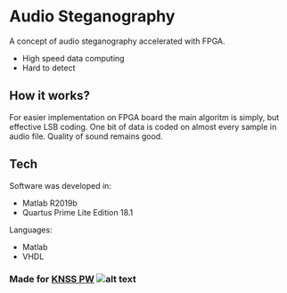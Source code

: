 # Audio Steganography

A concept of audio steganography accelerated with FPGA.

  - High speed data computing
  - Hard to detect

## How it works?
For easier implementation on FPGA board the main algoritm is simply, but effective LSB coding.
One bit of data is coded on almost every sample in audio file. Quality of sound remains good.
## Tech
Software was developed in:
 - Matlab R2019b
 - Quartus Prime Lite Edition 18.1

Languages:
- Matlab
- VHDL

### Made for [KNSS PW](www.knss.pl) ![alt text](https://knss.pl/img/logo/400.png "Logo KNSS")

<p align="center">
  <img />
</p>
